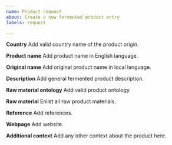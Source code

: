 ```yaml
---
name: Product request 
about: Create a new fermented product entry 
labels: request

---
```


**Country**
Add valid country name of the product origin.

**Product name**
Add product name in English language.

**Original name**
Add original product name in local language.

**Description**
Add general fermented product description.

**Raw material ontology**
Add valid product ontology.

**Raw material**
Enlist all raw product materials.

**Reference**
Add references.

**Webpage**
Add website.

**Additional context**
Add any other context about the product here.

